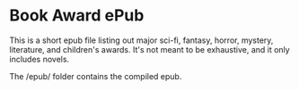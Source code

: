 Book Award ePub
===============

This is a short epub file listing out major sci-fi, fantasy, horror, mystery, literature, and children's awards. It's not meant to be exhaustive, and it only includes novels.

The /epub/ folder contains the compiled epub.
